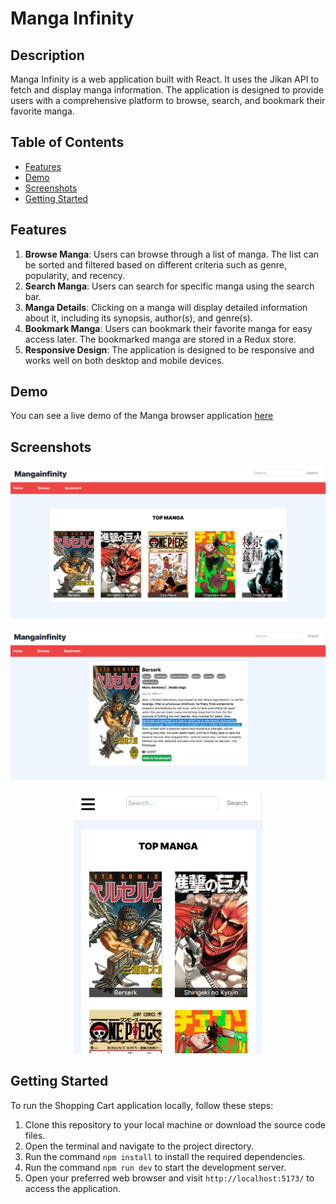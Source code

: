 # Manga Infinity

## Description
Manga Infinity is a web application built with React. It uses the Jikan API to fetch and display manga information. The application is designed to provide users with a comprehensive platform to browse, search, and bookmark their favorite manga.

## Table of Contents

- [Features](#features)
- [Demo](#demo)
- [Screenshots](#screenshots)
- [Getting Started](#getting-started)

## Features

1. **Browse Manga**: Users can browse through a list of manga. The list can be sorted and filtered based on different criteria such as genre, popularity, and recency.
2. **Search Manga**: Users can search for specific manga using the search bar.
3. **Manga Details**: Clicking on a manga will display detailed information about it, including its synopsis, author(s), and genre(s).
4. **Bookmark Manga**: Users can bookmark their favorite manga for easy access later. The bookmarked manga are stored in a Redux store.
5. **Responsive Design**: The application is designed to be responsive and works well on both desktop and mobile devices.

## Demo

You can see a live demo of the Manga browser application [here](https://glittery-dasik-7ebf2d.netlify.app/)

## Screenshots

<p align="center">
  <img src="./public/preview-desktop.png" alt="Preview desktop" />
</p>

<p align="center">
  <img src="./public/preview-desktop(1).png" alt="Preview desktop 1" />
</p>

<p align="center">
  <img src="./public/preview-mobile.png" alt="Preview mobile" width="300" />
</p>



## Getting Started

To run the Shopping Cart application locally, follow these steps:

1. Clone this repository to your local machine or download the source code files.
2. Open the terminal and navigate to the project directory.
3. Run the command `npm install` to install the required dependencies.
4. Run the command `npm run dev` to start the development server.
5. Open your preferred web browser and visit `http://localhost:5173/` to access the application.